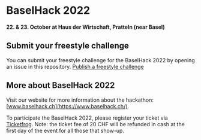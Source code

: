 # BaselHack 2022

**22. & 23. October at Haus der Wirtschaft, Pratteln (near Basel)**


## Submit your freestyle challenge

You can submit your freestyle challenge for the BaselHack 2022 by opening an issue in this repository. [Publish a freestyle challenge](https://github.com/BaselHack/BaselHack-2022/issues/new/choose)

## More about BaselHack 2022

Visit our website for more information about the hackathon: [www.baselhack.ch](https://www.baselhack.ch/).

To participate the BaselHack 2022, please register your ticket via [Ticketfrog](https://eventfrog.ch/de/p/wissenschaft-und-technik/baselhack-2022-6932206412039604221.html#ticket-container). Note: the ticket fee of 20 CHF will be refunded in cash at the first day of the event for all those that show-up.
